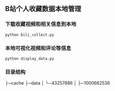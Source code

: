 ## B站个人收藏数据本地管理

### 下载收藏视频和相关信息到本地
```shell
python bili_collect.py
```

### 本地可视化视频和评论等信息
```shell
python display_data.py
```

### 目录结构
├─cache
├─data
│  └─43257886
│      ├─1000662536
